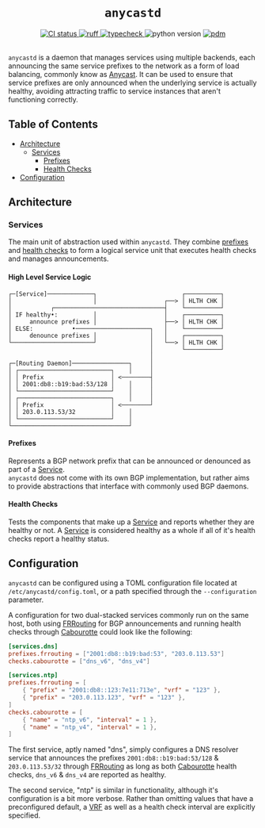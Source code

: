 <h1 align="center"><code>anycastd</code></h1>

<div align="center">
  <a href="https://github.com/gecio/anycastd/actions">
    <img src="https://github.com/gecio/anycastd/workflows/CI/badge.svg" alt="CI status">
  </a>
  <a href="https://github.com/astral-sh/ruff">
    <img src="https://img.shields.io/endpoint?url=https://raw.githubusercontent.com/astral-sh/ruff/main/assets/badge/v2.json" alt="ruff">
  </a>
  <a href="https://github.com/python/mypy">
    <img src="https://img.shields.io/badge/Types-Mypy-blue.svg" alt="typecheck">
  </a>
  <a>
    <img src="https://img.shields.io/badge/v3.11+-black?style=flat&color=FFFF00&label=Python" alt="python version">
  </a>
  <a href="https://pdm.fming.dev">
    <img src="https://img.shields.io/badge/pdm-managed-blueviolet" alt="pdm">
  </a>
</div>
<br>

`anycastd` is a daemon that manages services using multiple backends, each announcing the same
service prefixes to the network as a form of load balancing, commonly know as [Anycast].
It can be used to ensure that service prefixes are only announced when the underlying service is actually healthy, avoiding attracting traffic to service instances
that aren't functioning correctly.

## Table of Contents

- [Architecture](#architecture)
  - [Services](#services)
    - [Prefixes](#prefixes)
    - [Health Checks](#health-checks)
- [Configuration](#configuration)

## Architecture

### Services

The main unit of abstraction used within `anycastd`. They combine [prefixes](#prefixes) and [health
checks](#health-checks) to form a logical service unit that executes health checks and manages announcements.

#### High Level Service Logic

```
┌─[Service]─────────────┐                        ┌──────────┐
│                       │                   ┌──> │ HLTH CHK │
│           ┌───────────────────────────────┤    └──────────┘
│ IF healthy•:          │                   │    ┌──────────┐
│     announce prefixes │                   ├──> │ HLTH CHK │
│ ELSE:           •─────────────────────┐   │    └──────────┘
│     denounce prefixes │               │   │    ┌──────────┐
└───────────────────────┘               │   └──> │ HLTH CHK │
                                        │        └──────────┘
                                        │
┌─[Routing Daemon]────────────────┐     │
│ ┌──────────────────────────┐    │     │
│ │ Prefix                   │ <────────┤
│ │ 2001:db8::b19:bad:53/128 │    │     │
│ └──────────────────────────┘    │     │
│ ┌──────────────────────────┐    │     │
│ │ Prefix                   │ <────────┘
│ │ 203.0.113.53/32          │    │
│ └──────────────────────────┘    │
└─────────────────────────────────┘
```

#### Prefixes

Represents a BGP network prefix that can be announced or denounced as part of a [Service]. \
`anycastd` does not come with its own BGP implementation, but rather aims to provide abstractions
that interface with commonly used BGP daemons.

#### Health Checks

Tests the components that make up a [Service] and reports whether they are healthy or not. A [Service] is considered healthy as a whole if all of it's health checks report a
healthy status.

## Configuration

`anycastd` can be configured using a TOML configuration file located at `/etc/anycastd/config.toml`, or a path specified through the `--configuration` parameter.

A configuration for two dual-stacked services commonly run on the same host, both using [FRRouting] for BGP announcements and running health checks through [Cabourotte] could look like the following:

```toml
[services.dns]
prefixes.frrouting = ["2001:db8::b19:bad:53", "203.0.113.53"]
checks.cabourotte = ["dns_v6", "dns_v4"]

[services.ntp]
prefixes.frrouting = [
    { "prefix" = "2001:db8::123:7e11:713e", "vrf" = "123" },
    { "prefix" = "203.0.113.123", "vrf" = "123" },
]
checks.cabourotte = [
    { "name" = "ntp_v6", "interval" = 1 },
    { "name" = "ntp_v4", "interval" = 1 },
]
```

The first service, aptly named "dns", simply configures a DNS resolver service that announces the prefixes `2001:db8::b19:bad:53/128` & `203.0.113.53/32` through [FRRouting] as long as both [Cabourotte] health checks, `dns_v6` & `dns_v4` are reported as healthy.

The second service, "ntp" is similar in functionality, although it's configuration is a bit more verbose. Rather than omitting values that have a preconfigured default, a [VRF] as well as a health check interval are explicitly specified.

[Anycast]: https://en.wikipedia.org/wiki/Anycast
[Service]: #services
[FRRouting]: https://github.com/FRRouting/frr
[Cabourotte]: https://github.com/appclacks/cabourotte
[VRF]: https://en.wikipedia.org/wiki/Virtual_routing_and_forwarding
